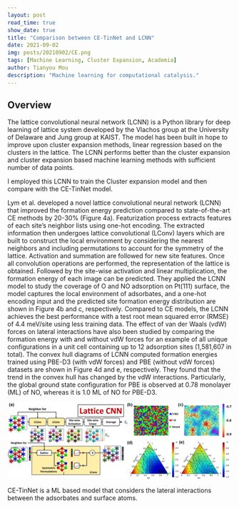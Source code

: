 ```yaml
---
layout: post
read_time: true
show_date: true
title: "Comparison between CE-TinNet and LCNN"
date: 2021-09-02
img: posts/20210902/CE.png
tags: [Machine Learning, Cluster Expansion, Academia]
author: Tianyou Mou
description: "Machine learning for computational catalysis."
---
```


## Overview

The lattice convolutional neural network (LCNN) is a Python library for deep learning of lattice system developed by the Vlachos group at the University of Delaware and Jung group at KAIST. The model has been built in hope to improve upon cluster expansion methods, linear regression based on the clusters in the lattice. The LCNN performs better than the cluster expansion and cluster expansion based machine learning methods with sufficient number of data points.

I employed this LCNN to train the Cluster expansion model and then compare with the CE-TinNet model. 

Lym et al. developed a novel lattice convolutional neural network (LCNN) that improved the formation energy prediction compared to state-of-the-art CE methods by 20-30% (Figure 4a). Featurization process extracts features of each site’s neighbor lists using one-hot encoding. The extracted information then undergoes lattice convolutional (LConv) layers which are built to construct the local environment by considering the nearest neighbors and including permutations to account for the symmetry of the lattice. Activation and summation are followed for new site features. Once all convolution operations are performed, the representation of the lattice is obtained. Followed by the site-wise activation and linear multiplication, the formation energy of each image can be predicted. They applied the LCNN model to study the coverage of O and NO adsorption on Pt(111) surface, the model captures the local environment of adsorbates, and a one-hot encoding input and the predicted site formation energy distribution are shown in Figure 4b and c, respectively. Compared to CE models, the LCNN achieves the best performance with a test root mean squared error (RMSE) of 4.4 meV/site using less training data. The effect of van der Waals (vdW) forces on lateral interactions have also been studied by comparing the formation energy with and without vdW forces for an example of all unique configurations in a unit cell containing up to 12 adsorption sites (1,581,607 in total). The convex hull diagrams of LCNN computed formation energies trained using PBE-D3 (with vdW forces) and PBE (without vdW forces) datasets are shown in Figure 4d and e, respectively. They found that the trend in the convex hull has changed by the vdW interactions. Particularly, the global ground state configuration for PBE is observed at 0.78 monolayer (ML) of NO, whereas it is 1.0 ML of NO for PBE-D3. 

<center><img src="./assets/img/posts/20210902/Figure4.jpg" width="620"></center>

CE-TinNet is a ML based model that considers the lateral interactions between the adsorbates and surface atoms.

